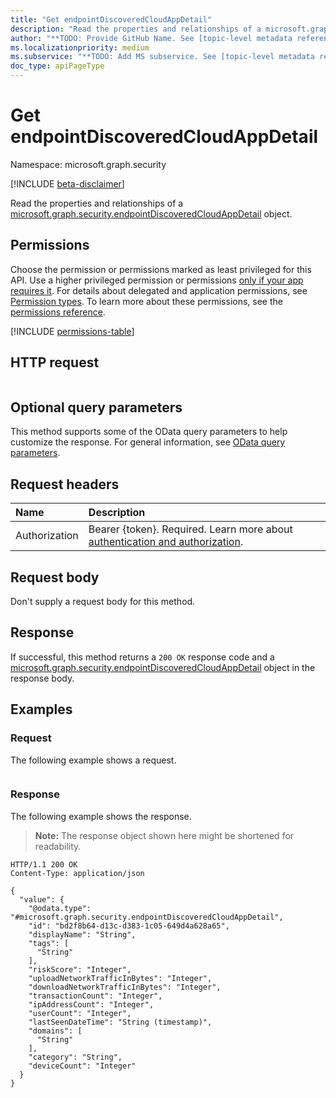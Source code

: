 ```yaml
---
title: "Get endpointDiscoveredCloudAppDetail"
description: "Read the properties and relationships of a microsoft.graph.security.endpointDiscoveredCloudAppDetail object."
author: "**TODO: Provide GitHub Name. See [topic-level metadata reference](https://aka.ms/msgo?pagePath=Document-APIs/Guidelines/Metadata)**"
ms.localizationpriority: medium
ms.subservice: "**TODO: Add MS subservice. See [topic-level metadata reference](https://aka.ms/msgo?pagePath=Document-APIs/Guidelines/Metadata)**"
doc_type: apiPageType
---
```


# Get endpointDiscoveredCloudAppDetail

Namespace: microsoft.graph.security

[!INCLUDE [beta-disclaimer](../../includes/beta-disclaimer.md)]

Read the properties and relationships of a [microsoft.graph.security.endpointDiscoveredCloudAppDetail](../resources/security-endpointdiscoveredcloudappdetail.md) object.

## Permissions

Choose the permission or permissions marked as least privileged for this API. Use a higher privileged permission or permissions [only if your app requires it](/graph/permissions-overview#best-practices-for-using-microsoft-graph-permissions). For details about delegated and application permissions, see [Permission types](/graph/permissions-overview#permission-types). To learn more about these permissions, see the [permissions reference](/graph/permissions-reference).

<!-- {
  "blockType": "permissions",
  "name": "security-endpointdiscoveredcloudappdetail-get-permissions"
}
-->
[!INCLUDE [permissions-table](../includes/permissions/security-endpointdiscoveredcloudappdetail-get-permissions.md)]

## HTTP request

<!-- {
  "blockType": "ignored"
}
-->
``` http
```

## Optional query parameters

This method supports some of the OData query parameters to help customize the response. For general information, see [OData query parameters](/graph/query-parameters).

## Request headers

|Name|Description|
|:---|:---|
|Authorization|Bearer {token}. Required. Learn more about [authentication and authorization](/graph/auth/auth-concepts).|

## Request body

Don't supply a request body for this method.

## Response

If successful, this method returns a `200 OK` response code and a [microsoft.graph.security.endpointDiscoveredCloudAppDetail](../resources/security-endpointdiscoveredcloudappdetail.md) object in the response body.

## Examples

### Request

The following example shows a request.
<!-- {
  "blockType": "request",
  "name": "get_endpointdiscoveredcloudappdetail"
}
-->
``` http

```


### Response

The following example shows the response.
>**Note:** The response object shown here might be shortened for readability.
<!-- {
  "blockType": "response",
  "truncated": true,
  "@odata.type": "microsoft.graph.security.endpointDiscoveredCloudAppDetail"
}
-->
``` http
HTTP/1.1 200 OK
Content-Type: application/json

{
  "value": {
    "@odata.type": "#microsoft.graph.security.endpointDiscoveredCloudAppDetail",
    "id": "bd2f8b64-d13c-d383-1c05-649d4a628a65",
    "displayName": "String",
    "tags": [
      "String"
    ],
    "riskScore": "Integer",
    "uploadNetworkTrafficInBytes": "Integer",
    "downloadNetworkTrafficInBytes": "Integer",
    "transactionCount": "Integer",
    "ipAddressCount": "Integer",
    "userCount": "Integer",
    "lastSeenDateTime": "String (timestamp)",
    "domains": [
      "String"
    ],
    "category": "String",
    "deviceCount": "Integer"
  }
}
```


